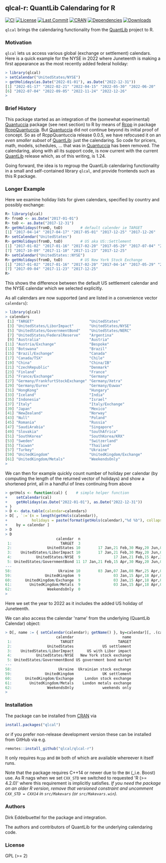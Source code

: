 
## qlcal-r: QuantLib Calendaring for R

[![CI](https://github.com/qlcal/qlcal-r/workflows/ci/badge.svg)](https://github.com/qlcal/qlcal-r/actions?query=workflow%3Aci)
[![License](https://eddelbuettel.github.io/badges/GPL2+.svg)](http://www.gnu.org/licenses/gpl-2.0.html)
[![Last Commit](https://img.shields.io/github/last-commit/qlcal/qlcal-r)](https://github.com/qlcal/qlcal-r)
[![CRAN](https://www.r-pkg.org/badges/version/qlcal)](https://cran.r-project.org/package=qlcal)
[![Dependencies](https://tinyverse.netlify.com/badge/qlcal)](https://cran.r-project.org/package=qlcal)
[![Downloads](https://cranlogs.r-pkg.org/badges/qlcal?color=brightgreen)](https://www.r-pkg.org/pkg/qlcal)

`qlcal` brings the calendaring functionality from the [QuantLib](https://www.quantlib.org) project to R.

### Motivation

`qlcal` lets us access various global (exchange or settlement) calendars.
Here is a quick example for the NYSE in 2022 where Juneteenth is making a first appearance as the most recently added federal holiday:

```r
> library(qlcal)
> setCalendar("UnitedStates/NYSE")
> getHolidays(as.Date("2022-01-01"), as.Date("2022-12-31"))
[1] "2022-01-17" "2022-02-21" "2022-04-15" "2022-05-30" "2022-06-20"
[6] "2022-07-04" "2022-09-05" "2022-11-24" "2022-12-26"
>
```

### Brief History

This package started as an integration of the (somewhat experimental) [Quantuccia](https://github.com/pcaspers/Quantuccia) package (see next section) to R by means of [Rcpp](https://github.com/RcppCore/Rcpp) in package [RcppQuantuccia](https://github.com/eddelbuettel/rcppquantuccia).
But [Quantuccia](https://github.com/pcaspers/Quantuccia) did not continue beyond its initial proof of concept.
So as of RcppQuantuccia release 0.0.5, we have refocused it on an _even smaller subset_ of
[QuantLib](https://github.com/lballabio/quantlib): just the calendaring.  So code for pricers, math, models, schedules, ... that was in [Quantuccia](https://github.com/pcaspers/Quantuccia) has been removed. The calendaring, along with all its support code, is now current with the current
[QuantLib](https://github.com/lballabio/quantlib) release which, as of this writing, is 1.24.

Going forward, the idea is to regroup the QuantLib calendaring functionality in a small and self-contained library `qlcal`, and provide frontends such as this R package.

### Longer Example

Here we examine holiday lists for given calendars, specified by country and possibly exchange:

```r
R> library(qlcal)
R> fromD <- as.Date("2017-01-01")
R> toD <- as.Date("2017-12-31")
R> getHolidays(fromD, toD)        # default calender ie TARGET
[1] "2017-04-14" "2017-04-17" "2017-05-01" "2017-12-25" "2017-12-26"
R> setCalendar("UnitedStates")
R> getHolidays(fromD, toD)        # US aka US::Settlement
[1] "2017-01-02" "2017-01-16" "2017-02-20" "2017-05-29" "2017-07-04" "2017-09-04"
[7] "2017-10-09" "2017-11-10" "2017-11-23" "2017-12-25"
R> setCalendar("UnitedStates::NYSE")
R> getHolidays(fromD, toD)        # US New York Stock Exchange
[1] "2017-01-02" "2017-01-16" "2017-02-20" "2017-04-14" "2017-05-29" "2017-07-04"
[7] "2017-09-04" "2017-11-23" "2017-12-25"
R>
```

This shows the difference between the default US settlement calendar and the NYSE calendar
which we selected explicitly.

As all calendars are now supported (and are listed in a convenience vector `calendars`):

```r
> library(qlcal)
> calendars
 [1] "TARGET"                         "UnitedStates"
 [3] "UnitedStates/LiborImpact"       "UnitedStates/NYSE"
 [5] "UnitedStates/GovernmentBond"    "UnitedStates/NERC"
 [7] "UnitedStates/FederalReserve"    "Argentina"
 [9] "Australia"                      "Austria"
[11] "Austria/Exchange"               "Bespoke"
[13] "Botswana"                       "Brazil"
[15] "Brazil/Exchange"                "Canada"
[17] "Canada/TSX"                     "Chile"
[19] "China"                          "China/IB"
[21] "CzechRepublic"                  "Denmark"
[23] "Finland"                        "France"
[25] "France/Exchange"                "Germany"
[27] "Germany/FrankfurtStockExchange" "Germany/Xetra"
[29] "Germany/Eurex"                  "Germany/Euwax"
[31] "HongKong"                       "Hungary"
[33] "Iceland"                        "India"
[35] "Indonesia"                      "Israel"
[37] "Italy"                          "Italy/Exchange"
[39] "Japan"                          "Mexico"
[41] "NewZealand"                     "Norway"
[43] "Null"                           "Poland"
[45] "Romania"                        "Russia"
[47] "SaudiArabia"                    "Singapore"
[49] "Slovakia"                       "SouthAfrica"
[51] "SouthKorea"                     "SouthKorea/KRX"
[53] "Sweden"                         "Switzerland"
[55] "Taiwan"                         "Thailand"
[57] "Turkey"                         "Ukraine"
[59] "UnitedKingdom"                  "UnitedKingdom/Exchange"
[61] "UnitedKingdom/Metals"           "WeekendsOnly"
>
```

We can then for example quickly count number of holiday per calendar (by computing the length of the returned vector of holidays) and show a shortened print, all in a handful of lines continuing from above

```r
> getHols <- function(cal) {    # simple helper function
+    setCalendar(cal)
+    getHolidays(as.Date("2022-01-01"), as.Date("2022-12-31"))
+ }
> D <- data.table(calendar=calendars)
> D[ , `:=`(n = length(getHols(calendar)),
+           holidays = paste(format(getHols(calendar),"%d %b"), collapse=",")),
+    by = calendar ]
> D
> D
                       calendar  n                                                                     holidays
 1:                      TARGET  3                                                         15 Apr,18 Apr,26 Dec
 2:                UnitedStates 10        17 Jan,21 Feb,30 May,20 Jun,04 Jul,05 Sep,10 Oct,11 Nov,24 Nov,26 Dec
 3:    UnitedStates/LiborImpact 10        17 Jan,21 Feb,30 May,20 Jun,04 Jul,05 Sep,10 Oct,11 Nov,24 Nov,26 Dec
 4:           UnitedStates/NYSE  9               17 Jan,21 Feb,15 Apr,30 May,20 Jun,04 Jul,05 Sep,24 Nov,26 Dec
 5: UnitedStates/GovernmentBond 11 17 Jan,21 Feb,15 Apr,30 May,20 Jun,04 Jul,05 Sep,10 Oct,11 Nov,24 Nov,26 Dec
---
58:                     Ukraine 10        03 Jan,07 Jan,08 Mar,25 Apr,02 May,09 May,13 Jun,28 Jun,24 Aug,14 Oct
59:               UnitedKingdom  9               03 Jan,15 Apr,18 Apr,02 May,02 Jun,03 Jun,29 Aug,26 Dec,27 Dec
60:      UnitedKingdom/Exchange  9               03 Jan,15 Apr,18 Apr,02 May,02 Jun,03 Jun,29 Aug,26 Dec,27 Dec
61:        UnitedKingdom/Metals  9               03 Jan,15 Apr,18 Apr,02 May,02 Jun,03 Jun,29 Aug,26 Dec,27 Dec
62:                WeekendsOnly  0
>
```

Here we set the year to 2022 as it includes the added US holiday of Juneteenth.

We can also access the calendar 'name' from the underlying (QuantLib Calendar) object:

```r
> D[, name := { setCalendar(calendar); getName() }, by=calendar][, .(calendar,name)]
                       calendar                      name
 1:                      TARGET                    TARGET
 2:                UnitedStates             US settlement
 3:    UnitedStates/LiborImpact      US with Libor impact
 4:           UnitedStates/NYSE   New York stock exchange
 5: UnitedStates/GovernmentBond US government bond market
---
58:                     Ukraine  Ukrainian stock exchange
59:               UnitedKingdom             UK settlement
60:      UnitedKingdom/Exchange     London stock exchange
61:        UnitedKingdom/Metals    London metals exchange
62:                WeekendsOnly             weekends only
>
```


### Installation

The package can be installed from [CRAN](https://cran.r-project.org) via

```r
install.packages("qlcal")
```

or if you prefer non-release development version these can be installed from GitHub via e.g.

```r
remotes::install_github("qlcal/qlcal-r")
```

It only requires `Rcpp` and `BH` both of which are available whereever `R` itself runs.

Note that the package requires C++14 or newer due to the `BH` (_i.e. Boost) use.
As R nags when we set `CXX_STD` we switched to requested 'R (>= 4.2.0)' where this requirement is
implicitly satisfies. _If you need the package on an older R version, remove that versioned
constraint and uncomment `CXX_STD = CXX14` in `src/Makevars` (or `src/Makevars.win`)._


### Authors

Dirk Eddelbuettel for the package and integration.

The authors and contributors of QuantLib for the underlying calendaring code.

### License

GPL (>= 2)
